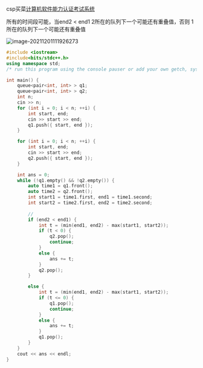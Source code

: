 csp买菜[计算机软件能力认证考试系统](http://118.190.20.162/view.page?gpid=T78)

所有的时间段可能，当end2 < end1 2所在的队列下一个可能还有重叠值，否则 1所在的队列下一个可能还有重叠值

![image-20211201111926273](C:\Users\dell\AppData\Roaming\Typora\typora-user-images\image-20211201111926273.png)

```c++
#include <iostream>
#include<bits/stdc++.h>
using namespace std;
/* run this program using the console pauser or add your own getch, system("pause") or input loop */

int main() {
	queue<pair<int, int> > q1;
	queue<pair<int, int> > q2;
	int n;
	cin >> n;
	for (int i = 0; i < n; ++i) {
		int start, end;
		cin >> start >> end;
		q1.push({ start, end });
	}

	for (int i = 0; i < n; ++i) {
		int start, end;
		cin >> start >> end;
		q2.push({ start, end });
	}

	int ans = 0;
	while (!q1.empty() && !q2.empty()) {
		auto time1 = q1.front();
		auto time2 = q2.front();
		int start1 = time1.first, end1 = time1.second;
		int start2 = time2.first, end2 = time2.second;
        
        //
		if (end2 < end1) {
			int t = (min(end1, end2) - max(start1, start2));
			if (t < 0) {
				q2.pop();
				continue;
			}
			else {
				ans += t;
			}
			q2.pop();
		}

		else {
			int t = (min(end1, end2) - max(start1, start2));
			if (t <= 0) {
				q1.pop();
				continue;
			}
			else {
				ans += t;
			}
			q1.pop();
		}
	}
	cout << ans << endl;
}
```

